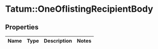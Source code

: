 # Tatum::OneOflistingRecipientBody

## Properties
Name | Type | Description | Notes
------------ | ------------- | ------------- | -------------

